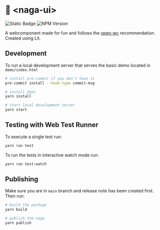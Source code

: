 # 🐲 \<naga-ui>

![Static Badge](https://img.shields.io/badge/work_in_progress-yellow) ![NPM Version](https://img.shields.io/npm/v/naga-ui)

A webcomponent made for fun and follows the [open-wc](https://github.com/open-wc/open-wc) recommendation. Created using Lit.

## Development

To run a local development server that serves the basic demo located in `demo/index.html`

```bash
# install pre-commit if you don't have it
pre-commit install --hook-type commit-msg

# install deps
yarn install

# start local development server
yarn start
```

## Testing with Web Test Runner

To execute a single test run:

```bash
yarn run test
```

To run the tests in interactive watch mode run:

```bash
yarn run test:watch
```

## Publishing

Make sure you are in `main` branch and release note has been created first. Then run:

```bash
# build the package
yarn build

# publish the naga
yarn publish
```
